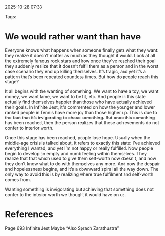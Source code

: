 2025-10-28 07:33

Tags:
# We would rather want than have
Everyone knows what happens when someone finally gets what they want: they realize it doesn’t matter as much as they thought it would. Look at all the extremely famous rock stars and how once they’ve reached their goal they suddenly realize that it doesn’t fulfil them as a person and in the worst case scenario they end up killing themselves. It’s tragic, and yet it’s a pattern that’s been repeated countless times. But how do people reach this stage?

It all begins with the wanting of something. We want to have a toy, we want money, we want fame, we want to be fit, etc. And people in this state actually find themselves happier than those who have actually achieved their goals. In Infinite Jest, it's commented on how the younger and lower ranked people in Tennis have more joy than those higher up. This is due to the fact that it’s invigorating to chase something. But once this something has been reached, then the person realizes that these achievements do not confer to interior worth. 

Once this stage has been reached, people lose hope. Usually when the middle-age crisis is talked about, it refers to exactly this state: I’ve achieved everything I wanted, and yet I’m not happy or really fulfilled. Now people begin to develop an empty and numb feeling within themselves. They realize that that which used to give them self-worth now doesn’t, and now they don’t know what to do with themselves any more. And now the despair and hopelessness begins, and it’s a downward spiral all the way down. The only way to avoid this is by realizing where true fulfilment and self-worth comes from.

Wanting something is invigorating but achieving that something does not confer to the interior worth we thought it would have on us.
# References
Page 693 Infinite Jest
Maybe “Also Sprach Zarathustra”